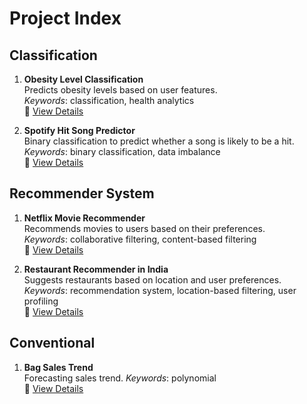 # Project Index

## Classification
1. **Obesity Level Classification**  
   Predicts obesity levels based on user features.  
   _Keywords_: classification, health analytics  
   🔗 [View Details](classification/obesity_level)

2. **Spotify Hit Song Predictor**  
   Binary classification to predict whether a song is likely to be a hit.  
   _Keywords_: binary classification, data imbalance  
   🔗 [View Details](classification/spotify_hit_songs_binary)

## Recommender System
1. **Netflix Movie Recommender**  
   Recommends movies to users based on their preferences.  
   _Keywords_: collaborative filtering, content-based filtering  
   🔗 [View Details](recommender-system/netflix_movie)

2. **Restaurant Recommender in India**  
   Suggests restaurants based on location and user preferences.  
   _Keywords_: recommendation system, location-based filtering, user profiling  
   🔗 [View Details](recommender-system/restaurants_in_india)

## Conventional
1. **Bag Sales Trend**  
   Forecasting sales trend.
   _Keywords_: polynomial  
   🔗 [View Details](conventional/scientific-computing-sales-trend)

